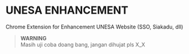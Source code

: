 <h1>UNESA ENHANCEMENT</h1>
<p>Chrome Extension for Enhancement UNESA Website (SSO, Siakadu, dll)</p>

> **WARNING** \
> Masih uji coba doang bang, jangan dihujat pls X_X